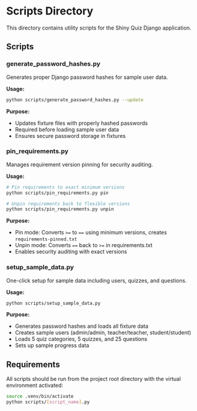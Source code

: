 # Scripts Directory

This directory contains utility scripts for the Shiny Quiz Django application.

## Scripts

### generate_password_hashes.py
Generates proper Django password hashes for sample user data.

**Usage:**
```bash
python scripts/generate_password_hashes.py --update
```

**Purpose:**
- Updates fixture files with properly hashed passwords
- Required before loading sample user data
- Ensures secure password storage in fixtures

### pin_requirements.py
Manages requirement version pinning for security auditing.

**Usage:**
```bash
# Pin requirements to exact minimum versions
python scripts/pin_requirements.py pin

# Unpin requirements back to flexible versions
python scripts/pin_requirements.py unpin
```

**Purpose:**
- Pin mode: Converts `>=` to `==` using minimum versions, creates `requirements-pinned.txt`
- Unpin mode: Converts `==` back to `>=` in requirements.txt
- Enables security auditing with exact versions

### setup_sample_data.py
One-click setup for sample data including users, quizzes, and questions.

**Usage:**
```bash
python scripts/setup_sample_data.py
```

**Purpose:**
- Generates password hashes and loads all fixture data
- Creates sample users (admin/admin, teacher/teacher, student/student)
- Loads 5 quiz categories, 5 quizzes, and 25 questions
- Sets up sample progress data

## Requirements

All scripts should be run from the project root directory with the virtual environment activated:

```bash
source .venv/bin/activate
python scripts/[script_name].py
```